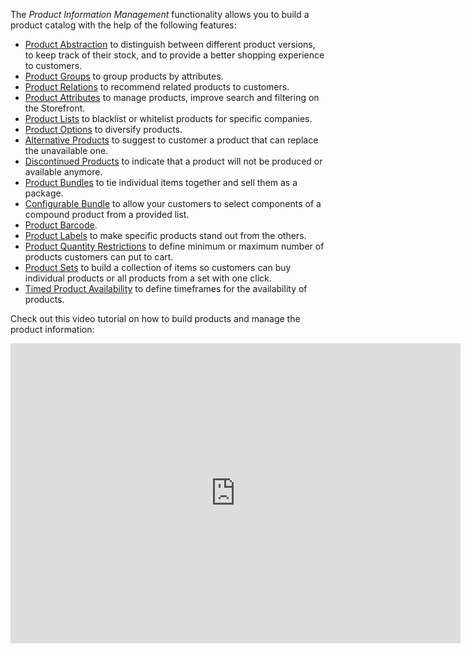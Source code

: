 The *Product Information Management* functionality allows you to build a product catalog with the help of the following features:

* [Product Abstraction](https://documentation.spryker.com/docs/product-abstraction) to distinguish between different product versions, to keep track of their stock, and to provide a better shopping experience to customers.
* [Product Groups](https://documentation.spryker.com/docs/product-group) to group products by attributes.
* [Product Relations](https://documentation.spryker.com/docs/product-relations) to recommend related products to customers.
* [Product Attributes](https://documentation.spryker.com/docs/product-attributes) to manage products, improve search and filtering on the Storefront.
* [Product Lists](https://documentation.spryker.com/docs/product-lists) to blacklist or whitelist products for specific companies.
* [Product Options](https://documentation.spryker.com/docs/product-options) to diversify products.
* [Alternative Products](https://documentation.spryker.com/docs/alternative-products) to suggest to customer a product that can replace the unavailable one.
* [Discontinued Products](https://documentation.spryker.com/docs/discontinued-products) to indicate that a product will not be produced or available anymore.
* [Product Bundles](https://documentation.spryker.com/docs/product-bundles) to tie individual items together and sell them as a package.
* [Configurable Bundle](https://documentation.spryker.com/docs/configurable-bundle) to allow your customers to select components of a compound product from a provided list.
* [Product Barcode](https://documentation.spryker.com/docs/product-barcode).
* [Product Labels](https://documentation.spryker.com/docs/product-label) to make specific products stand out from the others.
* [Product Quantity Restrictions](https://documentation.spryker.com/docs/product-quantity-restrictions) to define minimum or maximum number of products customers can put to cart.
* [Product Sets](https://documentation.spryker.com/docs/product-set) to build a collection of items so customers can buy individual products or all products from a set with one click.
* [Timed Product Availability](https://documentation.spryker.com/docs/product-ttl) to define timeframes for the availability of products.

Check out this video tutorial on how to build products and manage the product information: 

<iframe src="https://spryker.wistia.com/medias/5but6m8r57" title="Product Information Management" allowtransparency="true" frameborder="0" scrolling="no" class="wistia_embed" name="wistia_embed" allowfullscreen="0" mozallowfullscreen="0" webkitallowfullscreen="0" oallowfullscreen="0" msallowfullscreen="0" width="720" height="480"></iframe>
